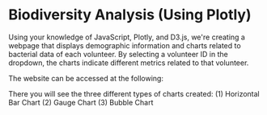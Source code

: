 # Biodiversity Analysis (Using Plotly)

Using your knowledge of JavaScript, Plotly, and D3.js, we're creating a webpage that displays demographic information and charts related to bacterial data of each volunteer.
By selecting a volunteer ID in the dropdown, the charts indicate different metrics related to that volunteer.

The website can be accessed at the following:

There you will see the three different types of charts created: (1) Horizontal Bar Chart (2) Gauge Chart (3) Bubble Chart



